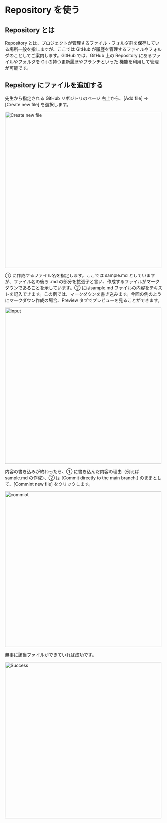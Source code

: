 # Repository を使う

## Repository とは

Repository とは、プロジェクトが管理するファイル・フォルダ群を保存している場所一般を指しますが、ここでは GitHub が履歴を管理するファイルやフォルダのことしてご案内します。GitHub では、GitHub 上の Repository にあるファイルやフォルダを Git の持つ更新履歴やブランチといった 機能を利用して管理が可能です。

## Repsitory にファイルを追加する

先生から指定される GitHub リポジトリのページ 右上から、[Add file] → [Create new file] を選択します。

<a href="https://user-images.githubusercontent.com/2966953/116806546-bf568900-ab68-11eb-8760-0e7047d799fd.png"><img src="https://user-images.githubusercontent.com/2966953/116806546-bf568900-ab68-11eb-8760-0e7047d799fd.png" width="500" alt="Create new file"></a>

① に作成するファイル名を指定します。ここでは sample.md としていますが、ファイル名の後ろ .md の部分を拡張子と言い、作成するファイルがマークダウンであることを示しています。② にはsample.md ファイルの内容をテキストを記入できます。この例では、マークダウンを書き込みます。今回の例のようにマークダウン作成の場合、Preview タブでプレビューを見ることができます。

<a href="https://user-images.githubusercontent.com/2966953/116806747-02652c00-ab6a-11eb-8f48-aa2a00e54a2d.png"><img src="https://user-images.githubusercontent.com/2966953/116806747-02652c00-ab6a-11eb-8f48-aa2a00e54a2d.png" width="500" alt="input"></a>

内容の書き込みが終わったら、① に書き込んだ内容の理由（例えば sample.md の作成）、② は [Commit directly to the main branch.] のままとして、[Commint new file] をクリックします。

<a href="https://user-images.githubusercontent.com/2966953/116807292-59b8cb80-ab6d-11eb-8159-0ec5a86a4fd8.png"><img src="https://user-images.githubusercontent.com/2966953/116807292-59b8cb80-ab6d-11eb-8159-0ec5a86a4fd8.png" width="500" alt="commiot"></a>

無事に該当ファイルができていれば成功です。

<a href="https://user-images.githubusercontent.com/2966953/116807477-4fe39800-ab6e-11eb-988f-6db862dae89b.png"><img src="https://user-images.githubusercontent.com/2966953/116807477-4fe39800-ab6e-11eb-988f-6db862dae89b.png" width="500" alt="Success"></a>
